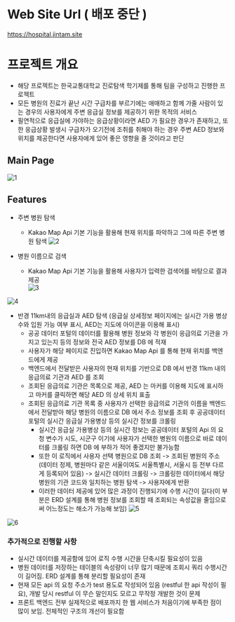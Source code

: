 # Web Site Url ( 배포 중단 )
<https://hospital.jintam.site>

# 프로젝트 개요
 - 해당 프로젝트는 한국교통대학교 진로탐색 학기제를 통해 팀을 구성하고 진행한 프로젝트
 - 모든 병원의 진료가 끝난 시간 구급차를 부르기에는 애매하고 함께 가줄 사람이 있는 경우의 사용자에게 주변 응급실 정보를 제공하기 위한 목적의 서비스
 - 필연적으로 응급실에 가야하는 응급상황이라면 AED 가 필요한 경우가 존재하고, 또한 응급상황 발생시 구급차가 오기전에 조취를 취해야 하는 경우 주변 AED 정보와 위치를 제공한다면 사용자에게 있어 좋은 영향을 줄 것이라고 판단

## Main Page
![1](https://user-images.githubusercontent.com/64578367/226104937-a0c212ba-5344-4524-9dd3-598433653753.PNG)

## Features
  - 주변 병원 탐색
    -  Kakao Map Api 기본 기능을 활용해 현재 위치를 파악하고 그에 따른 주변 병원 탐색
  ![2](https://user-images.githubusercontent.com/64578367/226104984-ac2afff2-5f34-4a91-93c3-e1003e5db9d1.PNG)
  
  - 병원 이름으로 검색
    - Kakao Map Api 기본 기능을 활용해 사용자가 입력한 검색어를 바탕으로 결과 제공  
  ![3](https://user-images.githubusercontent.com/64578367/226104993-7b81ba88-27a1-4a74-bfd3-679a9449a6f1.PNG)
  
  ![4](https://user-images.githubusercontent.com/64578367/226104998-fc4016e2-75b9-44ce-b293-39e6b1306dbb.PNG)
  
  - 반경 11km내의 응급실과 AED 탐색 (응급실 상세정보 페이지에는 실시간 가용 병상 수와 입원 가능 여부 표시, AED는 지도에 아이콘을 이용해 표시)
    - 공공 데이터 포털의 데이터를 활용해 병원 정보와 각 병원이 응급의료 기관을 가지고 있는지 등의 정보와 전국 AED 정보를 DB 에 적재
    - 사용자가 해당 페이지로 진입하면 Kakao Map Api 를 통해 현재 위치를 백엔드에게 제공
    - 백엔드에서 전달받은 사용자의 현재 위치를 기반으로 DB 에서 반경 11km 내의 응급의료 기관과 AED 를 조회
    - 조회된 응급의료 기관은 목록으로 제공, AED 는 마커를 이용해 지도에 표시하고 마커를 클릭하면 해당 AED 의 상세 위치 표출
    - 조회된 응급의료 기관 목록 중 사용자가 선택한 응급의료 기관의 이름을 백엔드에서 전달받아 해당 병원의 이름으로 DB 에서 주소 정보를 조회 후 공공데이터 포털의 실시간 응급실 가용병상 등의 실시간 정보를 크롤링
      - 실시간 응급실 가용병상 등의 실시간 정보는 공공데이터 포털의 Api 의 요청 변수가 시도, 시군구 이기에 사용자가 선택한 병원의 이름으로 바로 데이터를 크롤링 하면 DB 에 부하가 적어 좋겠지만 불가능함
      - 또한 이 로직에서 사용자 선택 병원으로 DB 조회 -> 조회된 병원의 주소 (데이터 정제, 병원마다 같은 서울이여도 서울특별시, 서울시 등 전부 다르게 등록되어 있음) -> 실시간 데이터 크롤링 -> 크롤링한 데이터에서 해당 병원의 기관 코드와 일치하는 병원 탐색 -> 사용자에게 반환
      - 이러한 데이터 제공에 있어 많은 과정이 진행되기에 수행 시간이 길다(이 부분은 ERD 설계를 통해 병원 정보를 조회할 때 조회되는 속성값을 줄임으로써 어느정도는 해소가 가능해 보임) 
  ![5](https://user-images.githubusercontent.com/64578367/226105043-94a8d85a-bfa6-4955-8ee0-175e1da99c0e.PNG)

  ![6](https://user-images.githubusercontent.com/64578367/226105046-ad643860-c259-4d80-beac-afcaf0ac0353.PNG)

### 추가적으로 진행할 사항
 - 실시간 데이터를 제공함에 있어 로직 수행 시간을 단축시킬 필요성이 있음
 - 병원 데이터를 저장하는 테이블의 속성량이 너무 많기 때문에 조회시 쿼리 수행시간이 길어짐. ERD 설계를 통해 분리할 필요성이 존재
 - 현재 모든 api 의 요청 주소가 test 용도로 작성되어 있음 (restful 한 api 작성이 필요), 개발 당시 restful 이 무슨 말인지도 모르고 무작정 개발한 것이 문제
 - 프론트 백엔드 전부 실제적으로 배포까지 한 웹 서비스가 처음이기에 부족한 점이 많이 보임. 전체적인 구조의 개선이 필요함
